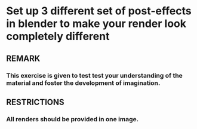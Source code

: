 # Set up 3 different set of post-effects in blender to make your render look completely different
## REMARK 
### This exercise is given to test test your understanding of the material and foster the development of imagination.
## RESTRICTIONS 
### All renders should be provided in one image.

